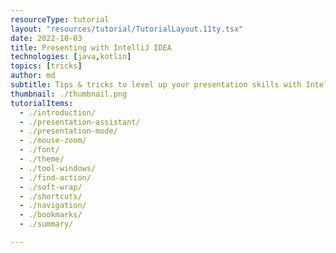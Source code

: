 ```yaml
---
resourceType: tutorial
layout: "resources/tutorial/TutorialLayout.11ty.tsx"
date: 2022-10-03
title: Presenting with IntelliJ IDEA
technologies: [java,kotlin]
topics: [tricks]
author: md
subtitle: Tips & tricks to level up your presentation skills with IntelliJ IDEA.
thumbnail: ./thumbnail.png
tutorialItems:
  - ./introduction/
  - ./presentation-assistant/
  - ./presentation-mode/
  - ./mouse-zoom/
  - ./font/
  - ./theme/
  - ./tool-windows/
  - ./find-action/
  - ./soft-wrap/
  - ./shortcuts/
  - ./navigation/
  - ./bookmarks/
  - ./summary/

---
```

